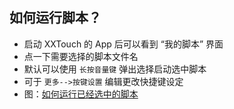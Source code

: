 ## 如何运行脚本？
- 启动 XXTouch 的 App 后可以看到 “我的脚本” 界面
- 点一下需要选择的脚本文件名
- 默认可以使用 `长按音量键` 弹出选择启动选中脚本
- 可于 `更多-->按键设置` 编辑更改快捷键设定
- 图：[如何运行已经选中的脚本](https://www.xxtouch.com/docs/manual#如何运行已经选中的脚本)
